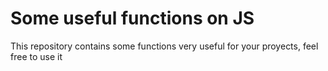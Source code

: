 # Some useful functions on JS 

This repository contains some functions very useful for your proyects, feel free to use it